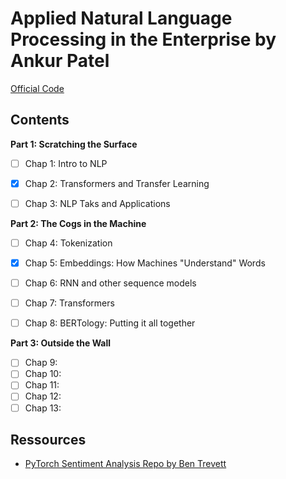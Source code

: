 # Applied Natural Language Processing in the Enterprise by Ankur Patel

[Official Code](https://github.com/nlpbook/nlpbook)


## Contents

**Part 1: Scratching the Surface**
- [ ] Chap 1: Intro to NLP
- [X] Chap 2: Transformers and Transfer Learning
- [ ] Chap 3: NLP Taks and Applications


**Part 2: The Cogs in the Machine**
- [ ] Chap 4: Tokenization
- [X] Chap 5: Embeddings: How Machines "Understand" Words 
- [ ] Chap 6: RNN and other sequence models
- [ ] Chap 7: Transformers
- [ ] Chap 8: BERTology: Putting it all together


**Part 3: Outside the Wall**

- [ ] Chap 9: 
- [ ] Chap 10: 
- [ ] Chap 11: 
- [ ] Chap 12: 
- [ ] Chap 13: 

## Ressources

- [PyTorch Sentiment Analysis Repo by Ben Trevett](https://github.com/bentrevett/pytorch-sentiment-analysis)

